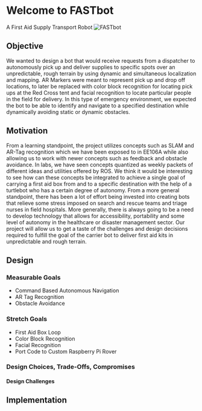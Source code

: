 # Welcome to FASTbot 
A First Aid Supply Transport Robot
![FASTbot](https://1712507217.rsc.cdn77.org/wp-content/uploads/2016/08/medical-robot.jpg)


## Objective 

We wanted to design a bot that would receive requests from a dispatcher to autonomously pick up and deliver supplies to specific spots over an unpredictable, rough terrain by using dynamic and simultaneous localization and mapping.  AR Markers were meant to represent pick up and drop off locations,  to later be replaced with color block recognition for locating pick ups at the Red Cross tent and facial recognition to locate particular people in the field for delivery.  In this type of emergency environment, we expected the bot to be able to identify and navigate to a specified destination while dynamically avoiding static or dynamic obstacles. 


## Motivation

From a learning standpoint, the project utilizes concepts such as SLAM and AR-Tag recognition which we have been exposed to in EE106A while also allowing us to work with newer concepts such as feedback and obstacle avoidance.
In labs, we have seen concepts quantized as weekly packets of different ideas and utilities offered by ROS. We think it would be interesting to see how can these concepts be integrated to achieve a single goal of carrying a first aid box from and to a specific destination with the help of a turtlebot who has a certain degree of autonomy. 
From a more general standpoint, there has been a lot of effort being invested into creating bots that relieve some stress imposed on search and rescue teams and triage nurses in field hospitals. More generally, there is always going to be a need to develop technology that allows for accessibility, portability and some level of autonomy in the healthcare or disaster management sector. Our project will allow us to get a taste of the challenges and design decisions required to fulfill the goal of the carrier bot to deliver first aid kits in unpredictable and rough terrain. 

## Design
### Measurable Goals
- Command Based Autonomous Navigation
- AR Tag Recognition
- Obstacle Avoidance
### Stretch Goals
- First Aid Box Loop
- Color Block Recognition
- Facial Recognition
- Port Code to Custom Raspberry Pi Rover

### Design Choices, Trade-Offs, Compromises
#### Design Challenges 

## Implementation
